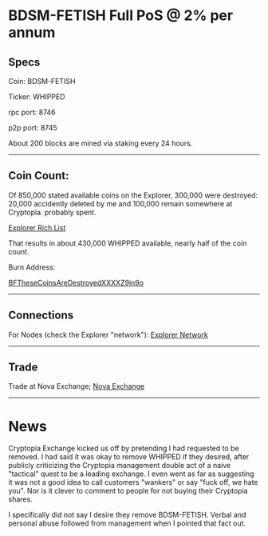 
BDSM-FETISH Full PoS @ 2% per annum
===================

Specs
-----

Coin: BDSM-FETISH

Ticker: WHIPPED

rpc port: 8746

p2p port: 8745

About 200 blocks are mined via staking every 24 hours.

------

Coin Count:
------

Of 850,000 stated available coins on the Explorer, 300,000 were destroyed:  20,000 accidently deleted by me and 100,000 remain somewhere at Cryptopia. probably spent.

[Explorer Rich List](http://explorer.bdsm-fetish.net:3001/richlist)

That results in about 430,000 WHIPPED available, nearly half of the coin count. 

Burn Address: 

[BFTheseCoinsAreDestroyedXXXXZ9jn9o](http://explorer.bdsm-fetish.net:3001/address/BFTheseCoinsAreDestroyedXXXXZ9jn9o)


------


Connections
------------- 


For Nodes (check the Explorer "network"): [Explorer Network](http://explorer.bdsm-fetish.net:3001/network)

-------------


Trade
------------- 


Trade at Nova Exchange; [Nova Exchange](https://novaexchange.com/market/BTC_WHIPD/)


-------------


News
===================

Cryptopia Exchange kicked us off by pretending I had requested to be removed. I had said it was okay to remove WHIPPED if they desired, after publicly criticizing the Cryptopia management double act of a naive "tactical" quest to be a leading exchange. I even went as far as suggesting it was not a good idea to call customers "wankers" or say "fuck off, we hate you". Nor is it clever to comment to people for not buying their Cryptopia shares.

I specifically did not say I desire they remove BDSM-FETISH. Verbal and personal abuse followed from management when I pointed that fact out.




